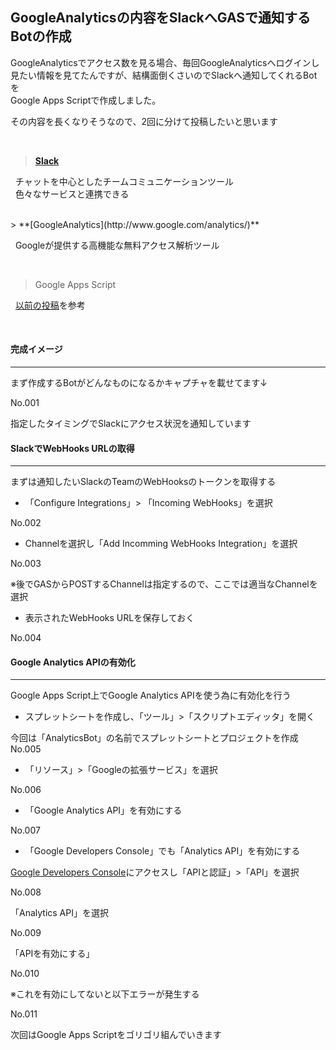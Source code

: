 ## GoogleAnalyticsの内容をSlackへGASで通知するBotの作成

GoogleAnalyticsでアクセス数を見る場合、毎回GoogleAnalyticsへログインし<br />
見たい情報を見てたんですが、結構面倒くさいのでSlackへ通知してくれるBotを<br />
Google Apps Scriptで作成しました。

その内容を長くなりそうなので、2回に分けて投稿したいと思います

<br />

> **[Slack](https://slack.com)**

&nbsp;&nbsp;チャットを中心としたチームコミュニケーションツール<br />
&nbsp;&nbsp;色々なサービスと連携できる

<br />
> **[GoogleAnalytics](http://www.google.com/analytics/)**

&nbsp;&nbsp;Googleが提供する高機能な無料アクセス解析ツール

<br />

> Google Apps Script

&nbsp;&nbsp;[以前の投稿](http://developabout0309.blogspot.jp/2015/01/gas-1.html)を参考

<br />

#### 完成イメージ
*****
まず作成するBotがどんなものになるかキャプチャを載せてます↓

No.001

指定したタイミングでSlackにアクセス状況を通知しています

#### SlackでWebHooks URLの取得
***

まずは通知したいSlackのTeamのWebHooksのトークンを取得する<br />

* 「Configure Integrations」> 「Incoming WebHooks」を選択

No.002

* Channelを選択し「Add Incomming WebHooks Integration」を選択

No.003

※後でGASからPOSTするChannelは指定するので、ここでは適当なChannelを選択

* 表示されたWebHooks URLを保存しておく

No.004


#### Google Analytics APIの有効化
***

Google Apps Script上でGoogle Analytics APIを使う為に有効化を行う

* スプレットシートを作成し、「ツール」>「スクリプトエディッタ」を開く

今回は「AnalyticsBot」の名前でスプレットシートとプロジェクトを作成
No.005

* 「リソース」>「Googleの拡張サービス」を選択

No.006

* 「Google Analytics API」を有効にする

No.007

* 「Google Developers Console」でも「Analytics API」を有効にする

[Google Developers Console](https://console.developers.google.com/)にアクセスし「APIと認証」>「API」を選択

No.008

「Analytics API」を選択

No.009

「APIを有効にする」

No.010

※これを有効にしてないと以下エラーが発生する

No.011

次回はGoogle Apps Scriptをゴリゴリ組んでいきます
